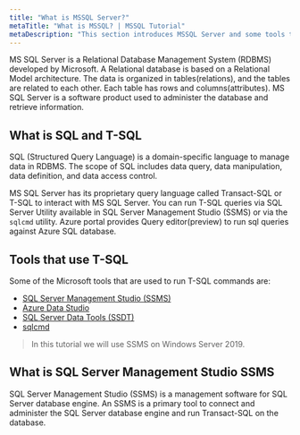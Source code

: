 ```yaml
---
title: "What is MSSQL Server?"
metaTitle: "What is MSSQL? | MSSQL Tutorial"
metaDescription: "This section introduces MSSQL Server and some tools to execute SQL commands on the server."
---
```


MS SQL Server is a Relational Database Management System (RDBMS) developed by Microsoft.
A Relational database is based on a Relational Model architecture. The data is organized in tables(relations), and the tables are related to each other.
Each table has rows and columns(attributes).
MS SQL Server is a software product used to administer the database and retrieve information.

## What is SQL and T-SQL

SQL (Structured Query Language) is a domain-specific language to manage data in RDBMS.
The scope of SQL includes data query, data manipulation, data definition, and data access control.

MS SQL Server has its proprietary query language called Transact-SQL or T-SQL to interact with MS SQL Server.
You can run T-SQL queries via SQL Server Utility available in SQL Server Management Studio (SSMS) or via the `sqlcmd` utility.
Azure portal provides Query editor(preview) to run sql queries against Azure SQL database.

## Tools that use T-SQL

Some of the Microsoft tools that are used to run T-SQL commands are:

* [SQL Server Management Studio (SSMS)](https://docs.microsoft.com/en-us/sql/ssms/download-sql-server-management-studio-ssms?view=sql-server-ver15)
* [Azure Data Studio](https://docs.microsoft.com/en-us/sql/azure-data-studio/download-azure-data-studio?view=sql-server-ver15)
* [SQL Server Data Tools (SSDT)](https://docs.microsoft.com/en-us/sql/ssdt/download-sql-server-data-tools-ssdt?view=sql-server-ver15)
* [sqlcmd](https://docs.microsoft.com/en-us/previous-versions/sql/2014/tools/sqlcmd-utility?view=sql-server-2014&preserve-view=true)

> In this tutorial we will use SSMS on Windows Server 2019.

## What is SQL Server Management Studio SSMS

SQL Server Management Studio (SSMS) is a management software for SQL Server database engine.
An SSMS is a primary tool to connect and administer the SQL Server database engine and run Transact-SQL on the database.
